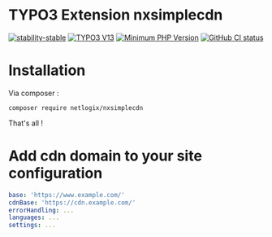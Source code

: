 # TYPO3 Extension nxsimplecdn

[![stability-stable](https://img.shields.io/badge/stability-stable-33bbff.svg)](https://github.com/netlogix/nxsimplecdn)
[![TYPO3 V13](https://img.shields.io/badge/TYPO3-13-orange.svg)](https://get.typo3.org/version/13)
[![Minimum PHP Version](https://img.shields.io/badge/php-%3E%3D%208.3-8892BF.svg)](https://php.net/)
[![GitHub CI status](https://github.com/netlogix/nxsimplecdn/actions/workflows/ci.yml/badge.svg?branch=main)](https://github.com/netlogix/nxsimplecdn/actions)

# Installation

Via composer :

```shell script
composer require netlogix/nxsimplecdn
```

That's all !

# Add cdn domain to your site configuration

```yaml
base: 'https://www.example.com/'
cdnBase: 'https://cdn.example.com/'
errorHandling: ...
languages: ...
settings: ...
```
